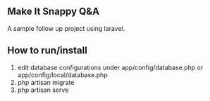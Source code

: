 ## Make It Snappy Q&A

A sample follow up project using laravel.

## How to run/install

1. edit database configurations under app/config/database.php or app/config/local/database.php
2. php artisan migrate
3. php artisan serve

